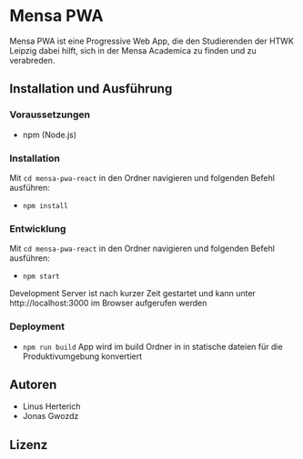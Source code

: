 # Mensa PWA

Mensa PWA ist eine Progressive Web App, die den Studierenden der HTWK Leipzig dabei hilft, sich in der Mensa Academica zu finden und zu verabreden.

## Installation und Ausführung

### Voraussetzungen
* npm (Node.js)

### Installation
Mit `cd mensa-pwa-react` in den Ordner navigieren und folgenden Befehl ausführen:
* `npm install`

### Entwicklung
Mit `cd mensa-pwa-react` in den Ordner navigieren und folgenden Befehl ausführen:

* `npm start`

Development Server ist nach kurzer Zeit gestartet und kann unter http://localhost:3000 im Browser aufgerufen werden

### Deployment
* `npm run build`
App wird im build Ordner in in statische dateien für die Produktivumgebung konvertiert


## Autoren

* Linus Herterich
* Jonas Gwozdz


## Lizenz
